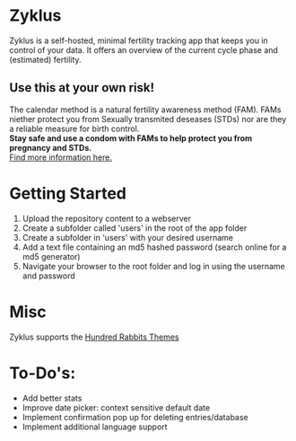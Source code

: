 # Zyklus
Zyklus is a self-hosted, minimal fertility tracking app that keeps you in control of your data.
It offers an overview of the current cycle phase and (estimated) fertility.

## Use this at your own risk!
The calendar method is a natural fertility awareness method (FAM).
FAMs niether protect you from Sexually transmited deseases (STDs) nor are they a reliable measure for birth control.   
**Stay safe and use a condom with FAMs to help protect you from pregnancy and STDs.**  
[Find more information here.](https://www.plannedparenthood.org/learn/birth-control/fertility-awareness)

# Getting Started 
1) Upload the repository content to a webserver
2) Create a subfolder called 'users' in the root of the app folder
3) Create a subfolder in 'users' with your desired username
4) Add a text file containing an md5 hashed password (search online for a md5 generator)
5) Navigate your browser to the root folder and log in using the username and password

# Misc
Zyklus supports the [Hundred Rabbits Themes](https://github.com/hundredrabbits/Themes)

# To-Do's:
- Add better stats
- Improve date picker: context sensitive default date
- Implement confirmation pop up for deleting entries/database
- Implement additional language support